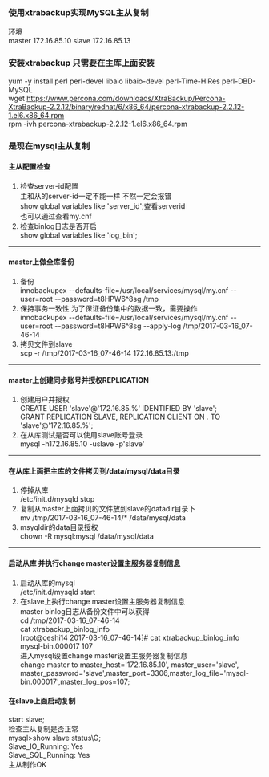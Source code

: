 ### 使用xtrabackup实现MySQL主从复制  
环境  
master 172.16.85.10 slave 172.16.85.13  
### 安装xtrabackup 只需要在主库上面安装  
yum -y install perl perl-devel libaio libaio-devel perl-Time-HiRes perl-DBD-MySQL  
wget https://www.percona.com/downloads/XtraBackup/Percona-XtraBackup-2.2.12/binary/redhat/6/x86_64/percona-xtrabackup-2.2.12-1.el6.x86_64.rpm  
rpm -ivh percona-xtrabackup-2.2.12-1.el6.x86_64.rpm  
### 是现在mysql主从复制  
#### 主从配置检查  
1. 检查server-id配置  
主和从的server-id一定不能一样 不然一定会报错  
show global variables like 'server_id';查看serverid  
也可以通过查看my.cnf  
2. 检查binlog日志是否开启  
show global variables like 'log_bin';  

---  

#### master上做全库备份  
1. 备份  
innobackupex --defaults-file=/usr/local/services/mysql/my.cnf --user=root --password=t8HPW6^8sg /tmp  
2. 保持事务一致性 为了保证备份集中的数据一致，需要操作  
innobackupex --defaults-file=/usr/local/services/mysql/my.cnf --user=root --password=t8HPW6^8sg --apply-log /tmp/2017-03-16_07-46-14  
3. 拷贝文件到slave  
scp -r /tmp/2017-03-16_07-46-14 172.16.85.13:/tmp  

---  

#### master上创建同步账号并授权REPLICATION  
1. 创建用户并授权  
CREATE USER 'slave'@'172.16.85.%' IDENTIFIED BY 'slave';  
GRANT REPLICATION SLAVE, REPLICATION CLIENT ON *.* TO 'slave'@'172.16.85.%';  
2. 在从库测试是否可以使用slave账号登录  
mysql -h172.16.85.10 -uslave -p'slave'  

---  

#### 在从库上面把主库的文件拷贝到/data/mysql/data目录  
1. 停掉从库  
/etc/init.d/mysqld stop  
2. 复制从master上面拷贝的文件放到slave的datadir目录下  
mv /tmp/2017-03-16_07-46-14/* /data/mysql/data  
3. msyqldir的data目录授权  
chown -R mysql:mysql /data/mysql/data  

---  

#### 启动从库 并执行change master设置主服务器复制信息  
1. 启动从库的mysql  
/etc/init.d/mysqld start  
2. 在slave上执行change master设置主服务器复制信息  
master binlog日志从备份文件中可以获得  
cd /tmp/2017-03-16_07-46-14  
cat xtrabackup_binlog_info  
[root@ceshi14 2017-03-16_07-46-14]# cat xtrabackup_binlog_info  
mysql-bin.000017 107  
进入mysql设置change master设置主服务器复制信息  
change master to master_host='172.16.85.10', master_user='slave', master_password='slave',master_port=3306,master_log_file='mysql-bin.000017',master_log_pos=107;  

#### 在slave上面启动复制  
start slave;  
检查主从复制是否正常  
mysql>show slave status\G;  
Slave_IO_Running: Yes  
Slave_SQL_Running: Yes  
主从制作OK  
  
  